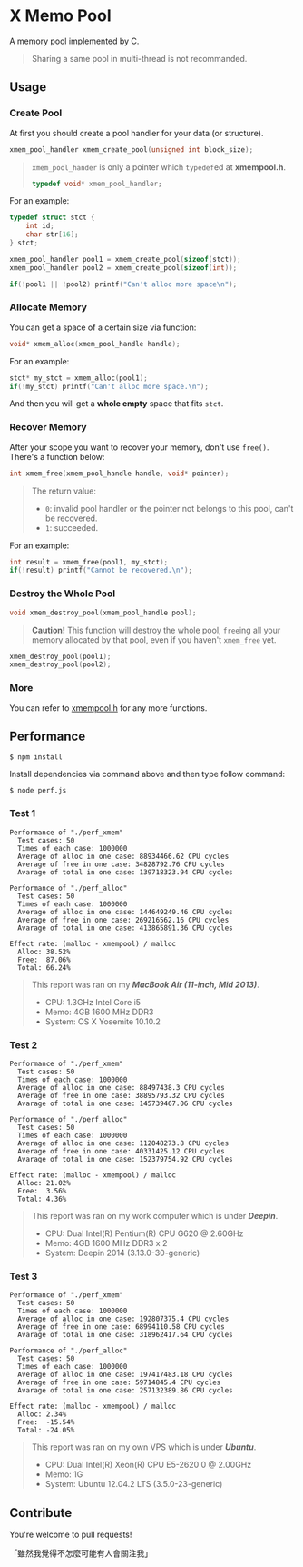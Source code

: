 # X Memo Pool

A memory pool implemented by C.

> Sharing a same pool in multi-thread is not recommanded.

## Usage

### Create Pool

At first you should create a pool handler for your data (or structure).

```c
xmem_pool_handler xmem_create_pool(unsigned int block_size);
```

> `xmem_pool_hander` is only a pointer which `typedef`ed at **xmempool.h**.
>
> ```c
> typedef void* xmem_pool_handler;
> ```

For an example:

```c
typedef struct stct {
    int id;
    char str[16];
} stct;

xmem_pool_handler pool1 = xmem_create_pool(sizeof(stct));
xmem_pool_handler pool2 = xmem_create_pool(sizeof(int));

if(!pool1 || !pool2) printf("Can't alloc more space\n");
```

### Allocate Memory

You can get a space of a certain size via function:

```c
void* xmem_alloc(xmem_pool_handle handle);
```

For an example:

```c
stct* my_stct = xmem_alloc(pool1);
if(!my_stct) printf("Can't alloc more space.\n");
```

And then you will get a **whole empty** space that fits `stct`.

### Recover Memory

After your scope you want to recover your memory, don't use `free()`. There's a function below:

```c
int xmem_free(xmem_pool_handle handle, void* pointer);
```

> The return value:
> + `0`: invalid pool handler or the pointer not belongs to this pool, can't be recovered.
> + `1`: succeeded.

For an example:

```c
int result = xmem_free(pool1, my_stct);
if(!result) printf("Cannot be recovered.\n");
```

### Destroy the Whole Pool

```c
void xmem_destroy_pool(xmem_pool_handle pool);
```

> **Caution!** This function will destroy the whole pool, `free`ing all your memory allocated by that pool, even if you haven't `xmem_free` yet.

```c
xmem_destroy_pool(pool1);
xmem_destroy_pool(pool2);
```

### More

You can refer to [xmempool.h](xmempool.h) for any more functions.

## Performance

```shell
$ npm install
```

Install dependencies via command above and then type follow command:

```shell
$ node perf.js
```

### Test 1

```
Performance of "./perf_xmem"
  Test cases: 50
  Times of each case: 1000000
  Average of alloc in one case: 88934466.62 CPU cycles
  Average of free in one case: 34828792.76 CPU cycles
  Avarage of total in one case: 139718323.94 CPU cycles

Performance of "./perf_alloc"
  Test cases: 50
  Times of each case: 1000000
  Average of alloc in one case: 144649249.46 CPU cycles
  Average of free in one case: 269216562.16 CPU cycles
  Avarage of total in one case: 413865891.36 CPU cycles

Effect rate: (malloc - xmempool) / malloc
  Alloc: 38.52%
  Free:  87.06%
  Total: 66.24%
```

> This report was ran on my ***MacBook Air (11-inch, Mid 2013)***.
>
> + CPU: 1.3GHz Intel Core i5
> + Memo: 4GB 1600 MHz DDR3
> + System: OS X Yosemite 10.10.2

### Test 2

```
Performance of "./perf_xmem"
  Test cases: 50
  Times of each case: 1000000
  Average of alloc in one case: 88497438.3 CPU cycles
  Average of free in one case: 38895793.32 CPU cycles
  Avarage of total in one case: 145739467.06 CPU cycles

Performance of "./perf_alloc"
  Test cases: 50
  Times of each case: 1000000
  Average of alloc in one case: 112048273.8 CPU cycles
  Average of free in one case: 40331425.12 CPU cycles
  Avarage of total in one case: 152379754.92 CPU cycles

Effect rate: (malloc - xmempool) / malloc
  Alloc: 21.02%
  Free:  3.56%
  Total: 4.36%
```

> This report was ran on my work computer which is under ***Deepin***.
>
> + CPU: Dual Intel(R) Pentium(R) CPU G620 @ 2.60GHz
> + Memo: 4GB 1600 MHz DDR3 x 2
> + System: Deepin 2014 (3.13.0-30-generic)

### Test 3

```
Performance of "./perf_xmem"
  Test cases: 50
  Times of each case: 1000000
  Average of alloc in one case: 192807375.4 CPU cycles
  Average of free in one case: 68994110.58 CPU cycles
  Avarage of total in one case: 318962417.64 CPU cycles

Performance of "./perf_alloc"
  Test cases: 50
  Times of each case: 1000000
  Average of alloc in one case: 197417483.18 CPU cycles
  Average of free in one case: 59714845.4 CPU cycles
  Avarage of total in one case: 257132389.86 CPU cycles

Effect rate: (malloc - xmempool) / malloc
  Alloc: 2.34%
  Free:  -15.54%
  Total: -24.05%
```

> This report was ran on my own VPS which is under ***Ubuntu***.
>
> + CPU: Dual Intel(R) Xeon(R) CPU E5-2620 0 @ 2.00GHz
> + Memo: 1G
> + System: Ubuntu 12.04.2 LTS (3.5.0-23-generic)

## Contribute

You're welcome to pull requests!

「雖然我覺得不怎麼可能有人會關注我」


